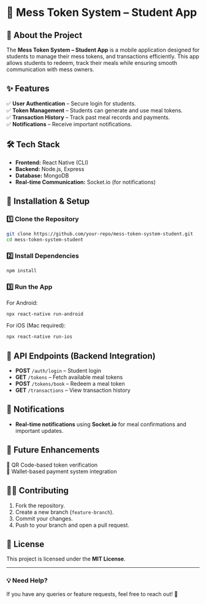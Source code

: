 # 📌 Mess Token System – Student App  



## 🏫 About the Project  
The **Mess Token System – Student App** is a mobile application designed for students to manage their mess tokens, and transactions efficiently. This app allows students to redeem, track their meals while ensuring smooth communication with mess owners.  

## ✨ Features  
✅ **User Authentication** – Secure login for students.  
✅ **Token Management** – Students can generate and use meal tokens.  
✅ **Transaction History** – Track past meal records and payments.  
✅ **Notifications** – Receive important notifications.  

## 🛠️ Tech Stack  
- **Frontend:** React Native (CLI)  
- **Backend:** Node.js, Express  
- **Database:** MongoDB  
- **Real-time Communication:** Socket.io (for notifications)  

## 📲 Installation & Setup  

### 1️⃣ Clone the Repository  
```sh
git clone https://github.com/your-repo/mess-token-system-student.git
cd mess-token-system-student
```

### 2️⃣ Install Dependencies  
```sh
npm install
```

### 3️⃣ Run the App  
For Android:  
```sh
npx react-native run-android
```
For iOS (Mac required):  
```sh
npx react-native run-ios
```

## 📡 API Endpoints (Backend Integration)  
- **POST** `/auth/login` – Student login  
- **GET** `/tokens` – Fetch available meal tokens  
- **POST** `/tokens/book` – Redeem a meal token  
- **GET** `/transactions` – View transaction history 

## 🔔 Notifications  
- **Real-time notifications** using **Socket.io** for meal confirmations and important updates.  

## 📌 Future Enhancements  
🚀 QR Code-based token verification  
🚀 Wallet-based payment system integration  

## 👨‍💻 Contributing  
1. Fork the repository.  
2. Create a new branch (`feature-branch`).  
3. Commit your changes.  
4. Push to your branch and open a pull request.  

## 📝 License  
This project is licensed under the **MIT License**.  

---

### 💡 Need Help?  
If you have any queries or feature requests, feel free to reach out! 🚀
